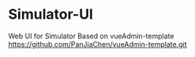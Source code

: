 # Simulator-UI
Web UI for Simulator
Based on vueAdmin-template https://github.com/PanJiaChen/vueAdmin-template.git
